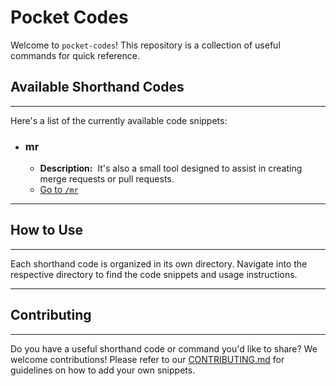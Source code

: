 # Pocket Codes

Welcome to `pocket-codes`! This repository is a collection of useful commands for quick reference.

## Available Shorthand Codes
---
Here's a list of the currently available code snippets:

* ### **mr**
    * **Description:**  It's also a small tool designed to assist in creating merge requests or pull requests.
    * [Go to `/mr`](./mr)

---

## How to Use
---
Each shorthand code is organized in its own directory. Navigate into the respective directory to find the code snippets and usage instructions.

---

## Contributing
---
Do you have a useful shorthand code or command you'd like to share? We welcome contributions! Please refer to our [CONTRIBUTING.md](CONTRIBUTING.md) for guidelines on how to add your own snippets.

